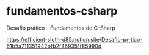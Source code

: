 # fundamentos-csharp
Desafio prático - Fundamentos de C-Sharp

https://efficient-sloth-d85.notion.site/Desafio-pr-tico-61b5a711351942bfb2f369351f85990d
